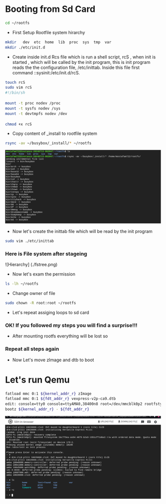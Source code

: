 # Booting from Sd Card

```bash 
cd ~/rootfs
```
- First Setup Rootfile system hirarchy
``` bash 
mkdir   dev  etc  home  lib  proc  sys  tmp  var
mkdir ./etc/init.d
```
- Create inside init.d Rcs file which is run a shell script, rcS , when init is started , which will be called by the init program, this is init program reads the the configuration file, /etc/inittab. Inside this file first command ::sysinit:/etc/init.d/rcS.
``` bash
touch rcS
sudo vim rcS
#!/bin/sh

mount -t proc nodev /proc
mount -t sysfs nodev /sys
mount -t devtmpfs nodev /dev

chmod +x rcS
```
- Copy content of _install to rootfile system
``` bash 
rsync -av ~/busybox/_install/* ~/rootfs
```
![Copying_Install](./initramfs.png)

- Now let's create the inittab file which will be read by the init program

``` bash
sudo vim ./etc/inittab
```
### Here is File system after stageing 
![Hierarchy] (./fstree.png)

- Now let's exam the permission 
``` bash 
ls -lh ~/rootfs
```
- Change owner of file
``` bash 
sudo chown -R root:root ~/rootfs
```
- Let's repeat assiging loops to sd card

### OK! If you followed my steps you will find a surprise!!!
- After mounting rootfs everything will be lost so 
### Repeat all steps again

- Now Let's move zImage and dtb to boot 

# Let's run Qemu

``` bash 
fatload mmc 0:1 ${kernel_addr_r} zImage
fatload mmc 0:1 ${fdt_addr_r} vexpress-v2p-ca9.dtb 
edit: console=tty0 console=ttyAMA0,38400n8 root=/dev/mmcblk0p2 rootfstype=ext4 rw  rootwait init=/sbin/init 
bootz ${kernel_addr_r} - ${fdt_addr_r} 
```
![boot_kernel_sd](./bootkernelsd.png)

